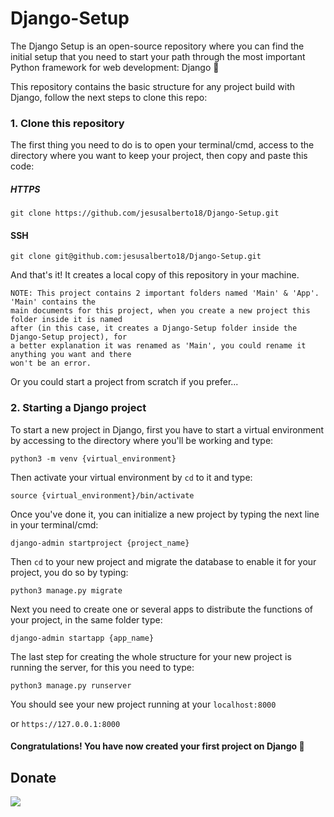 # Django-Setup

The Django Setup is an open-source repository where you can find the initial setup that you need to start your path through the most important Python framework for web development: Django :snake:

This repository contains the basic structure for any project build with Django, follow the next steps to clone this repo:

### 1. Clone this repository

The first thing you need to do is to open your terminal/cmd, access to the directory where you want to keep your project, then copy and paste this code:

##### HTTPS

```git clone https://github.com/jesusalberto18/Django-Setup.git```

#### SSH

```git clone git@github.com:jesusalberto18/Django-Setup.git```

And that's it! It creates a local copy of this repository in your machine.

```
NOTE: This project contains 2 important folders named 'Main' & 'App'. 'Main' contains the
main documents for this project, when you create a new project this folder inside it is named
after (in this case, it creates a Django-Setup folder inside the Django-Setup project), for
a better explanation it was renamed as 'Main', you could rename it anything you want and there
won't be an error.
```

Or you could start a project from scratch if you prefer...

### 2. Starting a Django project

To start a new project in Django, first you have to start a virtual environment by accessing to the directory where you'll be working and type:

```python3 -m venv {virtual_environment}```

Then activate your virtual environment by ```cd``` to it and type:

```source {virtual_environment}/bin/activate```

Once you've done it, you can initialize a new project by typing the next line in your terminal/cmd:

```django-admin startproject {project_name}```

Then ```cd``` to your new project and migrate the database to enable it for your project, you do so by typing:

```python3 manage.py migrate```

Next you need to create one or several apps to distribute the functions of your project, in the same folder type:

```django-admin startapp {app_name}```

The last step for creating the whole structure for your new project is running the server, for this you need to type:

```python3 manage.py runserver```

You should see your new project running at your ```localhost:8000```

or ```https://127.0.0.1:8000```

#### Congratulations! You have now created your first project on Django :snake:

## Donate

<a href="https://www.paypal.com/paypalme/j2al444">
<img src="https://img.shields.io/badge/PayPal-00457C?style=for-the-badge&logo=paypal&logoColor=white" />
</a>
